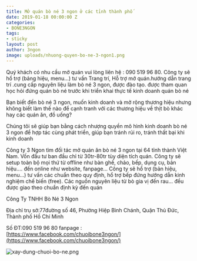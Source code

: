 ```yaml
---
title: Mở quán bò né 3 ngon ở các tỉnh thành phố
date: 2019-01-18 00:00:00 Z
categories:
- BONE3NGON
tags:
- sticky
layout: post
author: 3ngon
image: uploads/nhuong-quyen-bo-ne-3-ngon1.png
---
```


 Quý khách có nhu cầu mở quán vui lòng liên hệ : 090 519 96 80. Công ty sẽ hổ trợ (bảng hiệu, menu…) tư vấn Trang trí, Hỗ trợ mở quán.hướng dẫn trang trí .cung cấp nguyên liệu làm bò né 3 ngon, được đào tạo. được tham quan học hỏi đứng quán bò né trước khi triển khai thực tế kinh doanh quán bò né


Bạn biết đến bò né 3 ngon, muốn kinh doanh và mở rộng thương hiệu nhưng không biết làm thế nào để cạnh tranh với các thương hiệu về thịt bò khác hay các quán ăn, đồ uống?

Chúng tôi sẽ giúp bạn bằng cách nhượng quyền mô hình kinh doanh bò né 3 ngon để hợp tác cùng phát triển, giúp bạn tránh rủi ro, tránh thất bại khi kinh doanh

Công ty 3 Ngon tìm đối tác mở quán ăn bò né  3 ngon tại 64 tỉnh thành Việt Nam.
Vốn đầu tư ban đầu chỉ từ 30tr-80tr tùy diện tích quán. Công ty sẽ setup toàn bộ mọi thứ từ offline như bàn ghế, chảo, bếp, dụng cụ, bản hiệu…. đến online như website, fanpage… 
Công ty sẽ hổ trợ (bản hiệu, menu…) tư vấn các chuẩn theo quy định, hổ trợ bếp đứng hướng dẫn kinh nghiệm chế biến (free). Các nguồn nguyên liệu từ bò gia vị đến rau… đều được giao theo chuẩn định kỳ đến quán

Công Ty TNHH Bò Né 3 Ngon

Địa chỉ trụ sở:77đường số 46, Phường Hiệp Bình Chánh, Quận Thủ Đức, Thành phố Hồ Chí Minh

Số ĐT:090 519 96 80
fanpage :[https://www.facebook.com/chuoibone3ngon/](https://www.facebook.com/chuoibone3ngon/)

![xay-dung-chuoi-bo-ne.png](/uploads/xay-dung-chuoi-bo-ne.png)

